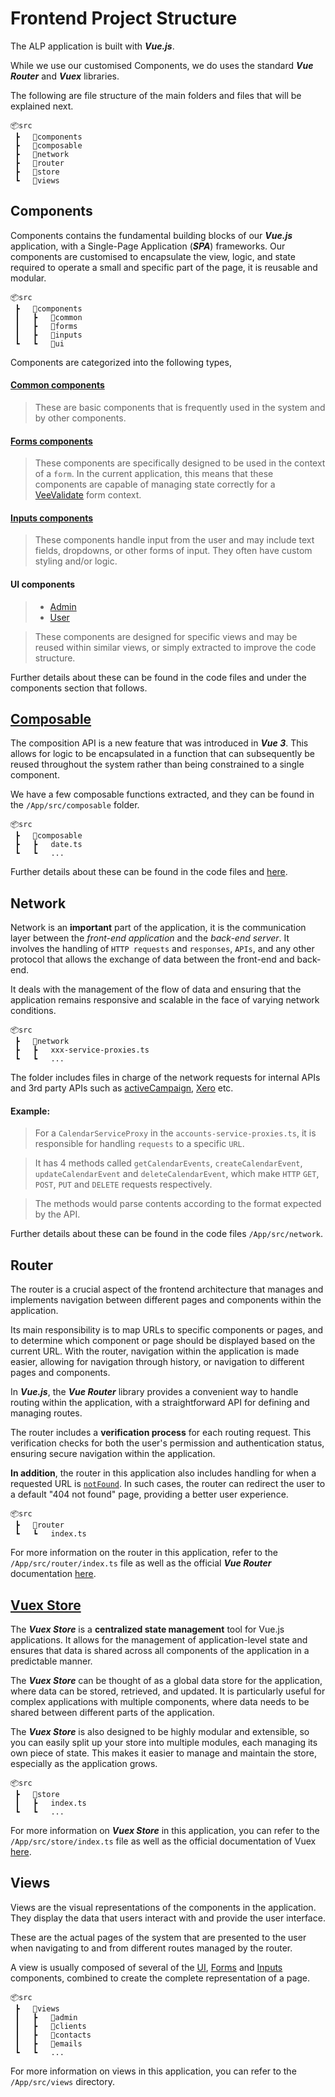 # Frontend Project Structure

The ALP application is built with ***Vue.js***. 

While we use our customised Components, we do uses the standard ***Vue Router*** and ***Vuex*** libraries.

The following are file structure of the main folders and files that will be explained next.

```
📦src
 ┣   📂components
 ┣   📂composable
 ┣   📂network
 ┣   📂router
 ┣   📂store
 ┗   📂views
```

## Components

Components contains the fundamental building blocks of our ***Vue.js*** application, with a Single-Page Application (***SPA***) frameworks. Our components are customised to encapsulate the view, logic, and state required to operate a small and specific part of the page, it is reusable and modular.

```
📦src
 ┣   📂components
 ┃   ┣   📂common
 ┃   ┣   📂forms
 ┃   ┣   📂inputs
 ┗   ┗   📂ui
```

Components are categorized into the following types,

#### [Common components](./components-common.md)

> These are basic components that is frequently used in the system and by other components.

#### [Forms components](./components-form.md)

> These components are specifically designed to be used in the context of a `form`. In the current application, this means that these components are capable of managing state correctly for a [VeeValidate](https://vee-validate.logaretm.com/v4/) form context.

#### [Inputs components](./components-input.md)

> These components handle input from the user and may include text fields, dropdowns, or other forms of input. They often have custom styling and/or logic.

#### UI components
> - [Admin](./components-ui-admin.md)
> - [User](./components-ui-user.md)

> These components are designed for specific views and may be reused within similar views, or simply extracted to improve the code structure.

Further details about these can be found in the code files and under the components section that follows.

## [Composable](composable.md)

The composition API is a new feature that was introduced in ***Vue 3***. This allows for logic to be encapsulated in a function that can subsequently be reused throughout the system rather than being constrained to a single component.

We have a few composable functions extracted, and they can be found in the `/App/src/composable` folder. 

```
📦src
 ┣   📂composable
 ┣   ┣   date.ts
 ┗   ┗   ...
```

Further details about these can be found in the code files and [here](/front-end/composable).

## Network

Network is an **important** part of the application, it is the communication layer between the *front-end application* and the *back-end server*. It involves the handling of `HTTP requests` and `responses`, `APIs`, and any other protocol that allows the exchange of data between the front-end and back-end.

It deals with the management of the flow of data and ensuring that the application remains responsive and scalable in the face of varying network conditions.

```
📦src
 ┣   📂network
 ┣   ┣   xxx-service-proxies.ts
 ┗   ┗   ...
```

The folder includes files in charge of the network requests for internal APIs and 3rd party APIs such as [activeCampaign](/back-end/services/external/activecampaign.md), [Xero](/back-end/services/external/xeroservices.md) etc.

#### Example:

> For a `CalendarServiceProxy` in the `accounts-service-proxies.ts`, it is responsible for handling `requests` to a specific `URL`. 

> It has 4 methods called `getCalendarEvents`, `createCalendarEvent`, `updateCalendarEvent` and `deleteCalendarEvent`, which make `HTTP` `GET`, `POST`, `PUT` and `DELETE` requests respectively.

> The methods would parse contents according to the format expected by the API.

Further details about these can be found in the code files `/App/src/network`.

## Router

The router is a crucial aspect of the frontend architecture that manages and implements navigation between different pages and components within the application. 

Its main responsibility is to map URLs to specific components or pages, and to determine which component or page should be displayed based on the current URL. With the router, navigation within the application is made easier, allowing for navigation through history, or navigation to different pages and components.

In ***Vue.js***, the ***Vue Router*** library provides a convenient way to handle routing within the application, with a straightforward API for defining and managing routes.

The router includes a **verification process** for each routing request. This verification checks for both the user's permission and authentication status, ensuring secure navigation within the application.

**In addition**, the router in this application also includes handling for when a requested URL is [`notFound`](./components-common.md#notfound). In such cases, the router can redirect the user to a default "404 not found" page, providing a better user experience.

```
📦src
 ┣   📂router
 ┗   ┗   index.ts
```

For more information on the router in this application, refer to the `/App/src/router/index.ts` file as well as the official ***Vue Router*** documentation  [here](https://router.vuejs.org/).


## [Vuex Store](store.md)

The ***Vuex Store*** is a **centralized state management** tool for Vue.js applications. It allows for the management of application-level state and ensures that data is shared across all components of the application in a predictable manner.

The ***Vuex Store*** can be thought of as a global data store for the application, where data can be stored, retrieved, and updated. It is particularly useful for complex applications with multiple components, where data needs to be shared between different parts of the application.

The ***Vuex Store*** is also designed to be highly modular and extensible, so you can easily split up your store into multiple modules, each managing its own piece of state. This makes it easier to manage and maintain the store, especially as the application grows.

```
📦src
 ┣   📂store
 ┃   ┣   index.ts
 ┗   ┗   ...
```

For more information on ***Vuex Store*** in this application, you can refer to the `/App/src/store/index.ts` file as well as the official documentation of Vuex [here](https://vuex.vuejs.org/guide/).

## Views

Views are the visual representations of the components in the application. They display the data that users interact with and provide the user interface.

These are the actual pages of the system that are presented to the user when navigating to and from different routes managed by the router. 

A view is usually composed of several of the [UI](#ui-components), [Forms](#forms-components) and [Inputs](#inputs-components) components, combined to create the complete representation of a page.

```
📦src
 ┣   📂views
 ┃   ┣   📂admin
 ┃   ┣   📂clients
 ┃   ┣   📂contacts
 ┃   ┣   📂emails
 ┗   ┗   ...
```

For more information on views in this application, you can refer to the `/App/src/views` directory.